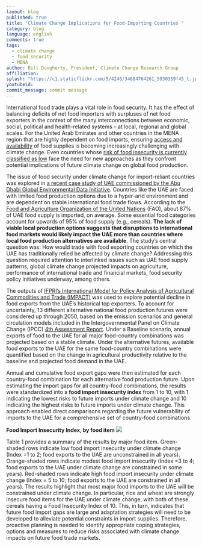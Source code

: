 ```yaml
---
layout: blog
published: true
title: "Climate Change Implications for Food-Importing Countries "
category: blog
language: english
comments: true
tags: 
  - climate change
  - food security
  - MENA
author: Bill Dougherty, President, Climate Change Research Group
affiliation: 
splash: "https://c1.staticflickr.com/5/4246/34684764261_5930359f45_t.jpg"
youtubeid: 
commit_message: commit message
---
```

International food trade plays a vital role in food security. It has the effect of balancing deficits of net food importers with surpluses of net food exporters in the context of the many interconnections between economic, social, political and health-related systems – at local, regional and global scales. For the United Arab Emirates and other countries in the MENA region that are highly dependent on food imports, ensuring [access and availability](http://www.fao.org/docrep/005/y4671e/y4671e06.htm) of food supplies is becoming increasingly challenging with climate change. Even countries whose [risk of food insecurity is currently classified as low](http://ebrary.ifpri.org/cdm/ref/collection/p15738coll2/id/126781) face the need for new approaches as they confront potential implications of future climate change on global food production.    <!-- more --> 





The issue of food security under climate change for import-reliant countries was explored in [a recent case study of UAE commissioned by the Abu Dhabi Global Environmental Data Initiative](https://www.ccr-group.org/food-security). Countries like the UAE are faced with limited food production options due to a hyper-arid environment and are dependent on stable international food trade flows. According to the [Food and Agriculture Organization of the United Nations](http://www.fao.org/faostat/en/#home) (FAO), about 87% of UAE food supply is imported, on average. Some essential food categories account for upwards of 95% of food supply (e.g., cereals). **The lack of viable local production options suggests that disruptions to international food markets would likely impact the UAE more than countries where local food production alternatives are available**. The study’s central question was: How would trade with food exporting countries on which the UAE has traditionally relied be affected by climate change? Addressing this question required attention to interlinked issues such as UAE food supply patterns, global climate change projected impacts on agriculture, performance of international trade and financial markets, food security policy initiatives underway, among others. 




The outputs of [IFPRI’s International Model for Policy Analysis of Agricultural Commodities and Trade (IMPACT)](http://www.ifpri.org/program/impact-model) was used to explore potential decline in food exports from the UAE’s historical top exporters. To account for uncertainty, 13 different alternative national food production futures were considered up through 2050, based on the emission scenarios and general circulation models included in the Intergovernmental Panel on Climate Change (IPCC) [4th Assessment Report](https://www.ipcc.ch/publications_and_data/publications_ipcc_fourth_assessment_report_synthesis_report.htm). Under a Baseline scenario, annual exports of food to the UAE for all major food-country combinations was projected based on a stable climate. Under the alternative futures, available food exports to the UAE for the same food-country combinations were quantified based on the change in agricultural productivity relative to the baseline and projected food demand in the UAE. 




Annual and cumulative food export gaps were then estimated for each country-food combination for each alternative food production future. Upon estimating the import gaps for all country-food combinations, the results were standardized into a **food import insecurity index** from 1 to 10, with 1 indicating the lowest risks to future imports under climate change and 10 indicating the highest risks to future imports under climate change. This approach enabled direct comparisons regarding the future vulnerability of imports to the UAE for a comprehensive set of country-food combinations. 



**Food Import Insecurity Index, by food item**
![](https://c1.staticflickr.com/5/4243/34779692596_a98403b6fd.jpg) 




Table 1 provides a summary of the results by major food item. Green-shaded rows indicate low food import insecurity under climate change (Index =1 to 2; food exports to the UAE are unconstrained in all years). Orange-shaded rows indicate modest food import insecurity (Index =3 to 4; food exports to the UAE under climate change are constrained in some years). Red-shaded rows indicate high food import insecurity under climate change (Index = 5 to 10; food exports to the UAE are constrained in all years). The results highlight that most major food imports to the UAE will be constrained under climate change. In particular, rice and wheat are strongly insecure food items for the UAE under climate change, with both of these cereals having a Food Insecurity Index of 10. This, in turn, indicates that future food import gaps are large and adaptation strategies will need to be developed to alleviate potential constraints in import supplies. Therefore, proactive planning is needed to identify appropriate coping strategies, options and measures to reduce risks associated with climate change impacts on future food trade markets.